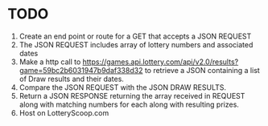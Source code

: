 # TODO

1. Create an end point or route for a GET that accepts a JSON REQUEST
2. The JSON REQUEST includes array of lottery numbers and associated dates
3. Make a http call to https://games.api.lottery.com/api/v2.0/results?game=59bc2b6031947b9daf338d32 to retrieve a JSON containing a list of Draw results and their dates.
4. Compare the JSON REQUEST with the JSON DRAW RESULTS.
5. Return a JSON RESPONSE returning the array received in REQUEST along with matching numbers for each along with resulting prizes.
6. Host on LotteryScoop.com
